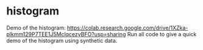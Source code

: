 # histogram

Demo of the histogram: https://colab.research.google.com/drive/1XZka-plkmm129P7TEE1J5MclqcezyBFO?usp=sharing
Run all code to give a quick demo of the histogram using synthetic data.
